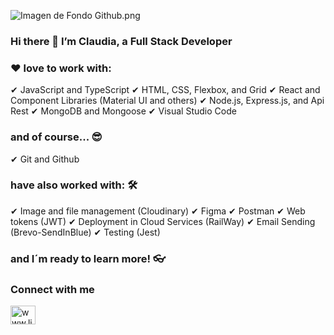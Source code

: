 ![Imagen de Fondo Github.png](https://github.com/mcvasquezas/mcvasquezas/blob/b4f437f46a7fb1d4188afdb9c8a6fa58d8d2a96b/Imagen%20de%20Perfil%20Github.png)
### Hi there 👋 I’m Claudia, a Full Stack Developer

### ❤ love to work with:
✔ JavaScript and TypeScript
✔ HTML, CSS, Flexbox, and Grid
✔ React and Component Libraries (Material UI and others)
✔ Node.js, Express.js, and Api Rest
✔ MongoDB and Mongoose
✔ Visual Studio Code

### and of course... 😎
✔ Git and Github

### have also worked with: 🛠
✔ Image and file management (Cloudinary)
✔ Figma
✔ Postman
✔ Web tokens (JWT)
✔ Deployment in Cloud Services (RailWay)
✔ Email Sending (Brevo-SendInBlue)
✔ Testing (Jest)

### and I´m ready to learn more! 👓

### <h3>Connect with me </h3> <a href="https://linkedin.com/in/www.linkedin.com/in/claudiavas" target="blank"><img align="center" src="https://raw.githubusercontent.com/rahuldkjain/github-profile-readme-generator/master/src/images/icons/Social/linked-in-alt.svg" alt="www.linkedin.com/in/claudiavas" height="30" width="40" /></a> 
